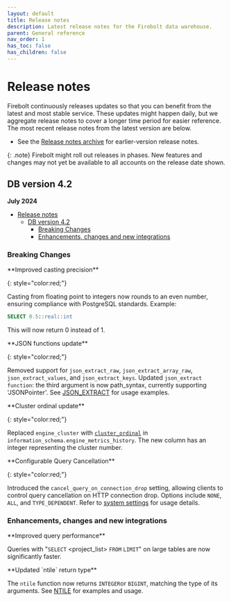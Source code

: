 ```yaml
---
layout: default
title: Release notes
description: Latest release notes for the Firebolt data warehouse.
parent: General reference
nav_order: 1
has_toc: false
has_children: false
---
```


# Release notes

Firebolt continuously releases updates so that you can benefit from the latest and most stable service. These updates might happen daily, but we aggregate release notes to cover a longer time period for easier reference. The most recent release notes from the latest version are below. 

- See the [Release notes archive](../release-notes/release-notes-archive.md) for earlier-version release notes.

{: .note}
Firebolt might roll out releases in phases. New features and changes may not yet be available to all accounts on the release date shown.

## DB version 4.2
**July 2024**

- [Release notes](#release-notes)
  - [DB version 4.2](#db-version-42)
    - [Breaking Changes](#breaking-changes)
    - [Enhancements, changes and new integrations](#enhancements-changes-and-new-integrations)

### Breaking Changes 

<!--- FIR-33028 --->**Improved casting precision**
{: style="color:red;"}

Casting from floating point to integers now rounds to an even number, ensuring compliance with PostgreSQL standards. 
Example: 
```sql
SELECT 0.5::real::int
``` 
This will now return 0 instead of 1. 

<!--- FIR-33869---> **JSON functions update**
{: style="color:red;"}

Removed support for `json_extract_raw`, `json_extract_array_raw`, `json_extract_values`, and `json_extract_keys`. Updated `json_extract function`: the third argument is now path_syntax, currently supporting 'JSONPointer'. See [JSON_EXTRACT](../sql_reference/../../sql_reference/functions-reference/JSON/json-extract.md) for usage examples. 

<!--- FIR-32486---> **Cluster ordinal update**
{: style="color:red;"}

Replaced `engine_cluster` with [`cluster_ordinal`](../sql_reference/../../sql_reference/information-schema/engine-metrics-history.md) in `information_schema.engine_metrics_history`. The new column has an integer representing the cluster number.

<!--- FIR-34090 ---> **Configurable Query Cancellation**
{: style="color:red;"}

Introduced the `cancel_query_on_connection_drop` setting, allowing clients to control query cancellation on HTTP connection drop. Options include `NONE`, `ALL`, and `TYPE_DEPENDENT`. Refer to [system settings](../system-settings.md) for usage details. 

### Enhancements, changes and new integrations

<!--- FIR-33699---> **Improved query performance**

Queries with "`SELECT` <project_list> `FROM` <table> `LIMIT` <limit>" on large tables are now significantly faster.

<!--- FIR-32118---> **Updated `ntile` return type**

The `ntile` function now returns `INTEGER`or `BIGINT`, matching the type of its arguments. See [NTILE](../sql_reference/../../sql_reference/functions-reference/window/ntile.md) for examples and usage. 




